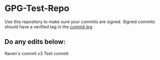 # GPG-Test-Repo

Use this repository to make sure your commits are signed. Signed commits should have a verified tag
in the [commit log](https://github.com/RavenDuffyNHS/GPG-Test-Repo/commits/main/)

## Do any edits below:

Raven's commit x3
Test commit
